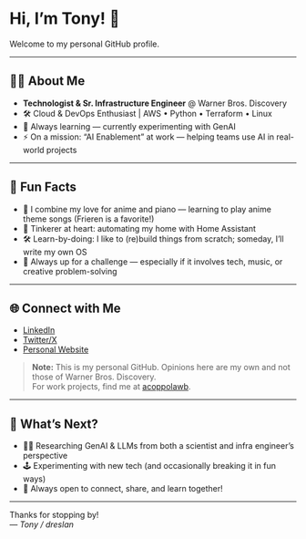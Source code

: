 # Hi, I’m Tony! 👋

Welcome to my personal GitHub profile.

---

## 👨‍💻 About Me

- **Technologist & Sr. Infrastructure Engineer** @ Warner Bros. Discovery
- 🛠️ Cloud & DevOps Enthusiast | AWS • Python • Terraform • Linux
- 🌱 Always learning — currently experimenting with GenAI
- ⚡ On a mission: “AI Enablement” at work — helping teams use AI in real-world projects

---

## 🎹 Fun Facts

- 🎵 I combine my love for anime and piano — learning to play anime theme songs (Frieren is a favorite!)
- 🏡 Tinkerer at heart: automating my home with Home Assistant
- 🛠️ Learn-by-doing: I like to (re)build things from scratch; someday, I’ll write my own OS
- 🤖 Always up for a challenge — especially if it involves tech, music, or creative problem-solving

---

## 🌐 Connect with Me

- [LinkedIn](https://www.linkedin.com/in/dreslan/)
- [Twitter/X](https://twitter.com/tonybyte)
- [Personal Website](https://dreslan.com)

> **Note:** This is my personal GitHub. Opinions here are my own and not those of Warner Bros. Discovery.  
> For work projects, find me at [acoppolawb](https://github.com/acoppolawb).

---

## 🚀 What’s Next?

- 🧑‍🔬 Researching GenAI & LLMs from both a scientist and infra engineer’s perspective
- 🕹️ Experimenting with new tech (and occasionally breaking it in fun ways)
- 🤝 Always open to connect, share, and learn together!

---

Thanks for stopping by!  
*— Tony / dreslan*
